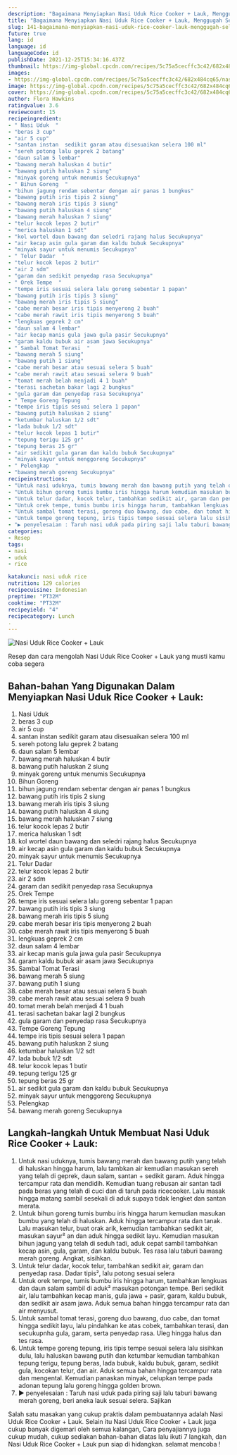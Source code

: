 ```yaml
---
description: "Bagaimana Menyiapkan Nasi Uduk Rice Cooker + Lauk, Menggugah Selera"
title: "Bagaimana Menyiapkan Nasi Uduk Rice Cooker + Lauk, Menggugah Selera"
slug: 141-bagaimana-menyiapkan-nasi-uduk-rice-cooker-lauk-menggugah-selera
future: true
lang: id
language: id
languageCode: id
publishDate: 2021-12-25T15:34:16.437Z 
thumbnail: https://img-global.cpcdn.com/recipes/5c75a5cecffc3c42/682x484cq65/nasi-uduk-rice-cooker-lauk-foto-resep-utama.png
images:
- https://img-global.cpcdn.com/recipes/5c75a5cecffc3c42/682x484cq65/nasi-uduk-rice-cooker-lauk-foto-resep-utama.png
image: https://img-global.cpcdn.com/recipes/5c75a5cecffc3c42/682x484cq65/nasi-uduk-rice-cooker-lauk-foto-resep-utama.png
cover: https://img-global.cpcdn.com/recipes/5c75a5cecffc3c42/682x484cq65/nasi-uduk-rice-cooker-lauk-foto-resep-utama.png
author: Flora Hawkins
ratingvalue: 3.6
reviewcount: 15
recipeingredient:
- " Nasi Uduk  "
- "beras 3 cup"
- "air 5 cup"
- "santan instan  sedikit garam atau disesuaikan selera 100 ml"
- "sereh potong lalu geprek 2 batang"
- "daun salam 5 lembar"
- "bawang merah haluskan 4 butir"
- "bawang putih haluskan 2 siung"
- "minyak goreng untuk menumis Secukupnya"
- " Bihun Goreng  "
- "bihun jagung rendam sebentar dengan air panas 1 bungkus"
- "bawang putih iris tipis 2 siung"
- "bawang merah iris tipis 3 siung"
- "bawang putih haluskan 4 siung"
- "bawang merah haluskan 7 siung"
- "telur kocok lepas 2 butir"
- "merica haluskan 1 sdt"
- "kol wortel daun bawang dan seledri rajang halus Secukupnya"
- "air kecap asin gula garam dan kaldu bubuk Secukupnya"
- "minyak sayur untuk menumis Secukupnya"
- " Telur Dadar  "
- "telur kocok lepas 2 butir"
- "air 2 sdm"
- "garam dan sedikit penyedap rasa Secukupnya"
- " Orek Tempe  "
- "tempe iris sesuai selera lalu goreng sebentar 1 papan"
- "bawang putih iris tipis 3 siung"
- "bawang merah iris tipis 5 siung"
- "cabe merah besar iris tipis menyerong 2 buah"
- "cabe merah rawit iris tipis menyerong 5 buah"
- "lengkuas geprek 2 cm"
- "daun salam 4 lembar"
- "air kecap manis gula jawa gula pasir Secukupnya"
- "garam kaldu bubuk air asam jawa Secukupnya"
- " Sambal Tomat Terasi  "
- "bawang merah 5 siung"
- "bawang putih 1 siung"
- "cabe merah besar atau sesuai selera 5 buah"
- "cabe merah rawit atau sesuai selera 9 buah"
- "tomat merah belah menjadi 4 1 buah"
- "terasi sachetan bakar lagi 2 bungkus"
- "gula garam dan penyedap rasa Secukupnya"
- " Tempe Goreng Tepung  "
- "tempe iris tipis sesuai selera 1 papan"
- "bawang putih haluskan 2 siung"
- "ketumbar haluskan 1/2 sdt"
- "lada bubuk 1/2 sdt"
- "telur kocok lepas 1 butir"
- "tepung terigu 125 gr"
- "tepung beras 25 gr"
- "air sedikit gula garam dan kaldu bubuk Secukupnya"
- "minyak sayur untuk menggoreng Secukupnya"
- " Pelengkap  "
- "bawang merah goreng Secukupnya"
recipeinstructions:
- "Untuk nasi uduknya, tumis bawang merah dan bawang putih yang telah di haluskan hingga harum, lalu tambkan air kemudian masukan sereh yang telah di geprek, daun salam, santan + sedikit garam. Aduk hingga tercampur rata dan mendidih. Kemudian tuang rebusan air santan tadi pada beras yang telah di cuci dan di taruh pada ricecooker. Lalu masak hingga matang sambil sesekali di aduk supaya tidak lengket dan santan merata."
- "Untuk bihun goreng tumis bumbu iris hingga harum kemudian masukan bumbu yang telah di haluskan. Aduk hingga tercampur rata dan tanak. Lalu masukan telur, buat orak arik, kemudian tambahkan sedikit air, masukan sayur² an dan aduk hingga sedikit layu. Kemudian masukan bihun jagung yang telah di seduh tadi, aduk cepat sambil tambahkan kecap asin, gula, garam, dan kaldu bubuk. Tes rasa lalu taburi bawang merah goreng. Angkat, sisihkan."
- "Untuk telur dadar, kocok telur, tambahkan sedikit air, garam dan penyedap rasa. Dadar tipis², lalu potong sesuai selera"
- "Untuk orek tempe, tumis bumbu iris hingga harum, tambahkan lengkuas dan daun salam sambil di aduk² masukan potongan tempe. Beri sedikit air, lalu tambahkan kecap manis, gula jawa + pasir, garam, kaldu bubuk, dan sedikit air asam jawa. Aduk semua bahan hingga tercampur rata dan air menyusut."
- "Untuk sambal tomat terasi, goreng duo bawang, duo cabe, dan tomat hingga sedikit layu, lalu pindahkan ke atas cobek, tambahkan terasi, dan secukupnha gula, garam, serta penyedap rasa. Uleg hingga halus dan tes rasa."
- "Untuk tempe goreng tepung, iris tipis tempe sesuai selera lalu sisihkan dulu, lalu haluskan bawang putih dan ketumbar kemudian tambahkan tepung terigu, tepung beras, lada bubuk, kaldu bubuk, garam, sedikit gula, kocokan telur, dan air. Aduk semua bahan hingga tercampur rata dan mengental. Kemudian panaskan minyak, celupkan tempe pada adonan tepung lalu goreng hingga golden brown."
- "▶️ penyelesaian : Taruh nasi uduk pada piring saji lalu taburi bawang merah goreng, beri aneka lauk sesuai selera. Sajikan"
categories:
- Resep
tags:
- nasi
- uduk
- rice

katakunci: nasi uduk rice 
nutrition: 129 calories
recipecuisine: Indonesian
preptime: "PT32M"
cooktime: "PT32M"
recipeyield: "4"
recipecategory: Lunch
. 
---
```



![Nasi Uduk Rice Cooker + Lauk](https://img-global.cpcdn.com/recipes/5c75a5cecffc3c42/682x484cq65/nasi-uduk-rice-cooker-lauk-foto-resep-utama.png)

Resep dan cara mengolah  Nasi Uduk Rice Cooker + Lauk yang musti kamu coba segera

<!--inarticleads1-->

## Bahan-bahan Yang Digunakan Dalam Menyiapkan Nasi Uduk Rice Cooker + Lauk:

1.  Nasi Uduk  
1. beras 3 cup
1. air 5 cup
1. santan instan  sedikit garam atau disesuaikan selera 100 ml
1. sereh potong lalu geprek 2 batang
1. daun salam 5 lembar
1. bawang merah haluskan 4 butir
1. bawang putih haluskan 2 siung
1. minyak goreng untuk menumis Secukupnya
1.  Bihun Goreng  
1. bihun jagung rendam sebentar dengan air panas 1 bungkus
1. bawang putih iris tipis 2 siung
1. bawang merah iris tipis 3 siung
1. bawang putih haluskan 4 siung
1. bawang merah haluskan 7 siung
1. telur kocok lepas 2 butir
1. merica haluskan 1 sdt
1. kol wortel daun bawang dan seledri rajang halus Secukupnya
1. air kecap asin gula garam dan kaldu bubuk Secukupnya
1. minyak sayur untuk menumis Secukupnya
1.  Telur Dadar  
1. telur kocok lepas 2 butir
1. air 2 sdm
1. garam dan sedikit penyedap rasa Secukupnya
1.  Orek Tempe  
1. tempe iris sesuai selera lalu goreng sebentar 1 papan
1. bawang putih iris tipis 3 siung
1. bawang merah iris tipis 5 siung
1. cabe merah besar iris tipis menyerong 2 buah
1. cabe merah rawit iris tipis menyerong 5 buah
1. lengkuas geprek 2 cm
1. daun salam 4 lembar
1. air kecap manis gula jawa gula pasir Secukupnya
1. garam kaldu bubuk air asam jawa Secukupnya
1.  Sambal Tomat Terasi  
1. bawang merah 5 siung
1. bawang putih 1 siung
1. cabe merah besar atau sesuai selera 5 buah
1. cabe merah rawit atau sesuai selera 9 buah
1. tomat merah belah menjadi 4 1 buah
1. terasi sachetan bakar lagi 2 bungkus
1. gula garam dan penyedap rasa Secukupnya
1.  Tempe Goreng Tepung  
1. tempe iris tipis sesuai selera 1 papan
1. bawang putih haluskan 2 siung
1. ketumbar haluskan 1/2 sdt
1. lada bubuk 1/2 sdt
1. telur kocok lepas 1 butir
1. tepung terigu 125 gr
1. tepung beras 25 gr
1. air sedikit gula garam dan kaldu bubuk Secukupnya
1. minyak sayur untuk menggoreng Secukupnya
1.  Pelengkap  
1. bawang merah goreng Secukupnya



<!--inarticleads2-->

## Langkah-langkah Untuk Membuat Nasi Uduk Rice Cooker + Lauk:

1. Untuk nasi uduknya, tumis bawang merah dan bawang putih yang telah di haluskan hingga harum, lalu tambkan air kemudian masukan sereh yang telah di geprek, daun salam, santan + sedikit garam. Aduk hingga tercampur rata dan mendidih. Kemudian tuang rebusan air santan tadi pada beras yang telah di cuci dan di taruh pada ricecooker. Lalu masak hingga matang sambil sesekali di aduk supaya tidak lengket dan santan merata.
1. Untuk bihun goreng tumis bumbu iris hingga harum kemudian masukan bumbu yang telah di haluskan. Aduk hingga tercampur rata dan tanak. Lalu masukan telur, buat orak arik, kemudian tambahkan sedikit air, masukan sayur² an dan aduk hingga sedikit layu. Kemudian masukan bihun jagung yang telah di seduh tadi, aduk cepat sambil tambahkan kecap asin, gula, garam, dan kaldu bubuk. Tes rasa lalu taburi bawang merah goreng. Angkat, sisihkan.
1. Untuk telur dadar, kocok telur, tambahkan sedikit air, garam dan penyedap rasa. Dadar tipis², lalu potong sesuai selera
1. Untuk orek tempe, tumis bumbu iris hingga harum, tambahkan lengkuas dan daun salam sambil di aduk² masukan potongan tempe. Beri sedikit air, lalu tambahkan kecap manis, gula jawa + pasir, garam, kaldu bubuk, dan sedikit air asam jawa. Aduk semua bahan hingga tercampur rata dan air menyusut.
1. Untuk sambal tomat terasi, goreng duo bawang, duo cabe, dan tomat hingga sedikit layu, lalu pindahkan ke atas cobek, tambahkan terasi, dan secukupnha gula, garam, serta penyedap rasa. Uleg hingga halus dan tes rasa.
1. Untuk tempe goreng tepung, iris tipis tempe sesuai selera lalu sisihkan dulu, lalu haluskan bawang putih dan ketumbar kemudian tambahkan tepung terigu, tepung beras, lada bubuk, kaldu bubuk, garam, sedikit gula, kocokan telur, dan air. Aduk semua bahan hingga tercampur rata dan mengental. Kemudian panaskan minyak, celupkan tempe pada adonan tepung lalu goreng hingga golden brown.
1. ▶️ penyelesaian : Taruh nasi uduk pada piring saji lalu taburi bawang merah goreng, beri aneka lauk sesuai selera. Sajikan




Salah satu masakan yang cukup praktis dalam pembuatannya adalah  Nasi Uduk Rice Cooker + Lauk. Selain itu  Nasi Uduk Rice Cooker + Lauk  juga cukup banyak digemari oleh semua kalangan, Cara penyajiannya juga cukup mudah, cukup sediakan bahan-bahan diatas lalu ikuti 7 langkah, dan  Nasi Uduk Rice Cooker + Lauk  pun siap di hidangkan. selamat mencoba !
